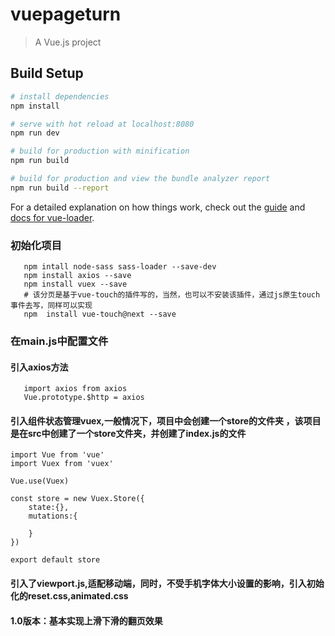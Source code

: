# vuepageturn

> A Vue.js project

## Build Setup

``` bash
# install dependencies
npm install

# serve with hot reload at localhost:8080
npm run dev

# build for production with minification
npm run build

# build for production and view the bundle analyzer report
npm run build --report
```

For a detailed explanation on how things work, check out the [guide](http://vuejs-templates.github.io/webpack/) and [docs for vue-loader](http://vuejs.github.io/vue-loader).

### 初始化项目
```npm i
   npm intall node-sass sass-loader --save-dev
   npm install axios --save
   npm install vuex --save 
   # 该分页是基于vue-touch的插件写的，当然，也可以不安装该插件，通过js原生touch事件去写，同样可以实现 
   npm  install vue-touch@next --save
```  
### 在main.js中配置文件
#### 引入axios方法
``` 
   import axios from axios 
   Vue.prototype.$http = axios
```
#### 引入组件状态管理vuex,一般情况下，项目中会创建一个store的文件夹 ，该项目是在src中创建了一个store文件夹，并创建了index.js的文件
```// 管理组件状态
import Vue from 'vue'
import Vuex from 'vuex'

Vue.use(Vuex)

const store = new Vuex.Store({
    state:{},
    mutations:{

    }
})

export default store
```


#### 引入了viewport.js,适配移动端，同时，不受手机字体大小设置的影响，引入初始化的reset.css,animated.css

#### 1.0版本：基本实现上滑下滑的翻页效果



